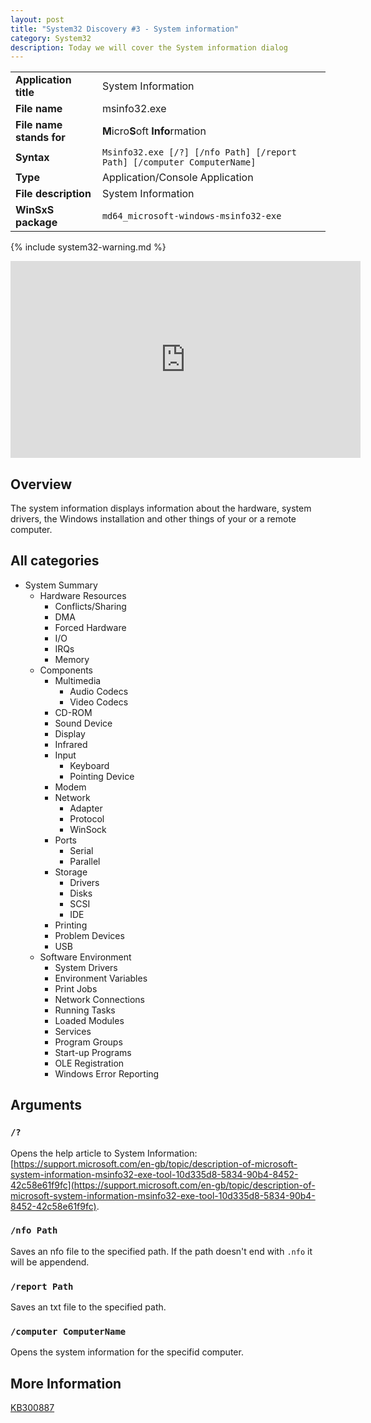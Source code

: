 ```yaml
---
layout: post
title: "System32 Discovery #3 - System information"
category: System32
description: Today we will cover the System information dialog
---
```


|||
|-|-|
|<b>Application title</b>|System Information|
|<b>File name</b>|msinfo32.exe|
|<b>File name stands for</b>|<b>M</b>icro<b>S</b>oft <b>Info</b>rmation|
|<b>Syntax</b>|`Msinfo32.exe [/?] [/nfo Path] [/report Path] [/computer ComputerName]`|
|<b>Type</b>|Application/Console Application|
|<b>File description</b>|System Information|
|<b>WinSxS package</b>|`md64_microsoft-windows-msinfo32-exe`|

{% include system32-warning.md %}

<iframe width="560" height="315" src="https://www.youtube.com/embed/1hgELblNLsI" title="YouTube video player" frameborder="0" allow="accelerometer; autoplay; clipboard-write; encrypted-media; gyroscope; picture-in-picture" allowfullscreen></iframe>

## Overview

The system information displays information about the hardware, system drivers, the Windows installation and other things of your or a remote computer.

## All categories

* System Summary
  * Hardware Resources
    * Conflicts/Sharing
    * DMA
    * Forced Hardware
    * I/O
    * IRQs
    * Memory
  * Components
    * Multimedia
      * Audio Codecs
      * Video Codecs
    * CD-ROM
    * Sound Device
    * Display
    * Infrared
    * Input
      * Keyboard
      * Pointing Device
    * Modem
    * Network
      * Adapter
      * Protocol
      * WinSock
    * Ports
      * Serial
      * Parallel
    * Storage
      * Drivers
      * Disks
      * SCSI
      * IDE
    * Printing
    * Problem Devices
    * USB
  * Software Environment
    * System Drivers
    * Environment Variables
    * Print Jobs
    * Network Connections
    * Running Tasks
    * Loaded Modules
    * Services
    * Program Groups
    * Start-up Programs
    * OLE Registration
    * Windows Error Reporting
    
## Arguments

### `/?`

Opens the help article to System Information: [https://support.microsoft.com/en-gb/topic/description-of-microsoft-system-information-msinfo32-exe-tool-10d335d8-5834-90b4-8452-42c58e61f9fc](https://support.microsoft.com/en-gb/topic/description-of-microsoft-system-information-msinfo32-exe-tool-10d335d8-5834-90b4-8452-42c58e61f9fc).
    
### `/nfo Path`

Saves an nfo file to the specified path. If the path doesn't end with `.nfo` it will be appendend.

### `/report Path`

Saves an txt file to the specified path.

### `/computer ComputerName`

Opens the system information for the specifid computer.

## More Information

[KB300887](https://go.microsoft.com/fwlink/?LinkID=2100680)
